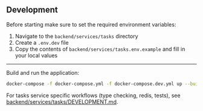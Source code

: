 ## Development

Before starting make sure to set the required environment variables:

1. Navigate to the `backend/services/tasks` directory
2. Create a `.env.dev` file
3. Copy the contents of `backend/services/tasks.env.example` and fill in your local values

---

Build and run the application:

```bash
docker-compose -f docker-compose.yml -f docker-compose.dev.yml up --build --watch
```

For tasks service specific workflows (type checking, redis, tests), see [backend/services/tasks/DEVELOPMENT.md](backend/services/tasks/DEVELOPMENT.md).
